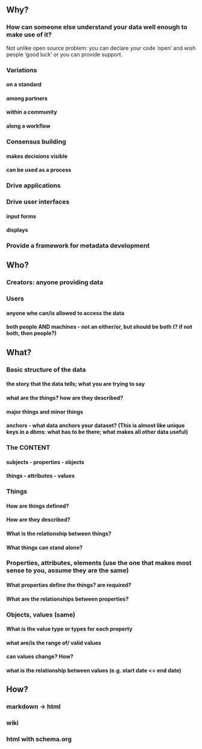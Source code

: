 ## Why?

### How can someone else understand your data well enough to make use of it?

Not unlike open source problem: you can declare your code ‘open’ and wish people ‘good luck’ or you can provide support.

### Variations 
#### on a standard
#### among partners
#### within a community
#### along a workflow
### Consensus building
#### makes decisions visible
#### can be used as a process
### Drive applications
### Drive user interfaces
#### input forms
#### displays
### Provide a framework for metadata development

## Who?
### Creators: anyone providing data
### Users
#### anyone who can/is allowed to access the data
#### both people AND machines - not an either/or, but should be both (? if not both, then people?)

## What?
### Basic structure of the data
#### the story that the data tells; what you are trying to say
#### what are the things? how are they described?
#### major things and minor things
#### anchors - what data anchors your dataset? (This is almost like unique keys in a dbms: what has to be there; what makes all other data useful)
### The CONTENT
#### subjects - properties - objects
#### things - attributes - values
### Things
#### How are things defined?
#### How are they described?
#### What is the relationship between things?
#### What things can stand alone?
### Properties, attributes, elements (use the one that makes most sense to you, assume they are the same)
#### What properties define the things? are required? 
#### What are the relationships between properties?
### Objects, values (same)
#### What is the value type or types for each property
#### what are/is the range of/ valid values
#### can values change? How?
#### what is the relationship between values (e.g. start date <= end date)
## How?
### markdown -> html
### wiki
### html with schema.org
